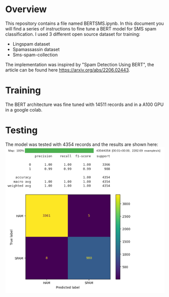 # Overview
This repository contains a file named BERTSMS.ipynb. In this document you will find a series of instructions to fine tune a BERT model for SMS spam classification. 
I used 3 different open source dataset for training: 

- Lingspam dataset
- Spamassassin dataset
- Sms-spam-collection

The implementation was inspired by "Spam Detection Using BERT", the article can be found here https://arxiv.org/abs/2206.02443. 

# Training
The BERT architecture was fine tuned with 14511 records and in a A100 GPU in a google colab.

# Testing
The model was tested with 4354 records and the results are shown here: 
![alt text](results.png)